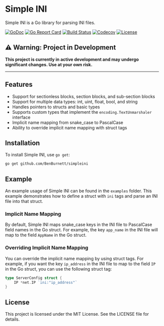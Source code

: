 # Simple INI

Simple INI is a Go library for parsing INI files.

[![GoDoc](https://godoc.org/github.com/BenBurnett/simpleini?status.svg)](https://godoc.org/github.com/BenBurnett/simpleini)
[![Go Report Card](https://goreportcard.com/badge/github.com/BenBurnett/simpleini)](https://goreportcard.com/report/github.com/BenBurnett/simpleini)
[![Build Status](https://github.com/BenBurnett/simpleini/workflows/CI/badge.svg)](https://github.com/BenBurnett/simpleini/actions)
[![Codecov](https://codecov.io/gh/BenBurnett/simpleini/branch/main/graph/badge.svg)](https://codecov.io/gh/BenBurnett/simpleini)
[![License](https://img.shields.io/badge/license-MIT-blue.svg)](https://github.com/BenBurnett/simpleini/blob/main/LICENSE)

## ⚠️ Warning: Project in Development

**This project is currently in active development and may undergo significant changes. Use at your own risk.**

---

## Features

- Support for sectionless blocks, section blocks, and sub-section blocks
- Support for multiple data types: int, uint, float, bool, and string
- Handles pointers to structs and basic types
- Supports custom types that implement the `encoding.TextUnmarshaler` interface
- Implicit name mapping from snake_case to PascalCase
- Ability to override implicit name mapping with struct tags

## Installation

To install Simple INI, use `go get`:

```sh
go get github.com/BenBurnett/simpleini
```

## Example

An example usage of Simple INI can be found in the `examples` folder. This example demonstrates how to define a struct with `ini` tags and parse an INI file into that struct.

### Implicit Name Mapping

By default, Simple INI maps snake_case keys in the INI file to PascalCase field names in the Go struct. For example, the key `app_name` in the INI file will map to the field `AppName` in the Go struct.

### Overriding Implicit Name Mapping

You can override the implicit name mapping by using struct tags. For example, if you want the key `ip_address` in the INI file to map to the field `IP` in the Go struct, you can use the following struct tag:

```go
type ServerConfig struct {
	IP *net.IP `ini:"ip_address"`
}
```

## License

This project is licensed under the MIT License. See the LICENSE file for details.
